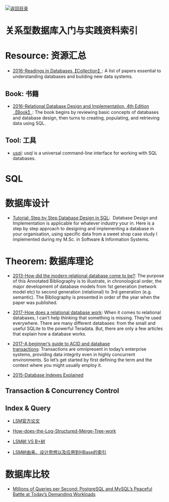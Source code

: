 [![返回目录](https://parg.co/UGo)](https://parg.co/b4z) 
 


 


 


 




# 关系型数据库入门与实践资料索引


# Resource: 资源汇总

- [2016-Readings in Databases【Collection】](https://github.com/rxin/db-readings): A list of papers essential to understanding databases and building new data systems.


## Book: 书籍

- [2016-Relational Database Design and Implementation, 4th Edition【Book】](https://parg.co/bjE): The book begins by reviewing basic concepts of databases and database design, then turns to creating, populating, and retrieving data using SQL.


## Tool: 工具

- [usql](https://github.com/knq/usql): usql is a universal command-line interface for working with SQL databases.




# SQL




# 数据库设计



- [Tutorial: Step by Step Database Design in SQL](https://www.linkedin.com/pulse/tutorial-step-database-design-sql-david-mccaldin):  Database Design and Implementation is applicable for whatever industry your in. Here is a step by step approach to designing and implementing a database in your organisation, using specific data from a sweet shop case study I implemented during my M.Sc. in Software & Information Systems.


# Theorem: 数据库理论

- [2013-How did the modern relational database come to be?](https://www.linkedin.com/pulse/how-did-modern-relational-database-come-david-mccaldin): The purpose of this Annotated Bibliography is to illustrate, in chronological order, the major development of database models from 1st generation (network model etc) to second generation (relational) to 3rd generation (e.g. semantic). The Bibliography is presented in order of the year when the paper was published.


- [2017-How does a relational database work](http://coding-geek.com/how-databases-work/): When it comes to relational databases, I can’t help thinking that something is missing. They’re used everywhere. There are many different databases: from the small and useful SQLite to the powerful Teradata. But, there are only a few articles that explain how a database works.

- [2017-A beginner’s guide to ACID and database transactions](http://6me.us/OzSh): Transactions are omnipresent in today’s enterprise systems, providing data integrity even in highly concurrent environments. So let’s get started by first defining the term and the context where you might usually employ it.

- [2015-Database Indexes Explained](https://www.essentialsql.com/what-is-a-database-index/) 


## Transaction & Concurrency Control


## Index & Query

- [LSM官方论文](https://drive.wps.cn/view/l/ace64c0b315a47ec898c97b7c06a255e)

- [How-does-the-Log-Structured-Merge-Tree-work](https://www.quora.com/How-does-the-Log-Structured-Merge-Tree-work)

- [LSM树 VS B+树](http://blog.csdn.net/dbanote/article/details/8897599)


- [LSM树由来、设计思想以及应用到HBase的索引](http://www.cnblogs.com/yanghuahui/p/3483754.html)


# 数据库比较

- [Millions of Queries per Second: PostgreSQL and MySQL’s Peaceful Battle at Today’s Demanding Workloads](https://www.percona.com/blog/2017/01/06/millions-queries-per-second-postgresql-and-mysql-peaceful-battle-at-modern-demanding-workloads/?utm_source=tuicool&utm_medium=referral)